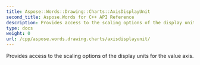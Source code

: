 ```yaml
---
title: Aspose::Words::Drawing::Charts::AxisDisplayUnit
second_title: Aspose.Words for C++ API Reference
description: Provides access to the scaling options of the display units for the value axis. 
type: docs
weight: 0
url: /cpp/aspose.words.drawing.charts/axisdisplayunit/
---
```


Provides access to the scaling options of the display units for the value axis. 

